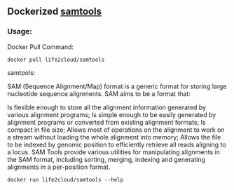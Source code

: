 ## Dockerized  [samtools](http://https://github.com/life2cloud/BioInstaller-docker-repo/samtools/)

### Usage:

Docker Pull Command:

```
docker pull life2cloud/samtools
```

samtools:

SAM (Sequence Alignment/Map) format is a generic format for storing large nucleotide sequence alignments. SAM aims to be a format that:

Is flexible enough to store all the alignment information generated by various alignment programs;
Is simple enough to be easily generated by alignment programs or converted from existing alignment formats;
Is compact in file size;
Allows most of operations on the alignment to work on a stream without loading the whole alignment into memory;
Allows the file to be indexed by genomic position to efficiently retrieve all reads aligning to a locus.
SAM Tools provide various utilities for manipulating alignments in the SAM format, including sorting, merging, indexing and generating alignments in a per-position format.

```
docker run life2cloud/samtools --help
```
